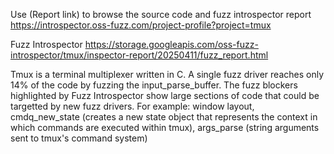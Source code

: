 Use (Report link) to browse the source code and fuzz introspector report https://introspector.oss-fuzz.com/project-profile?project=tmux

Fuzz Introspector
https://storage.googleapis.com/oss-fuzz-introspector/tmux/inspector-report/20250411/fuzz_report.html

Tmux is a terminal multiplexer written in C.  A single fuzz driver reaches only 14% of the code by fuzzing the input_parse_buffer.  The fuzz blockers highlighted by Fuzz Introspector show large sections of code that could be targetted by new fuzz drivers.  For example: window layout, cmdq_new_state (creates a new state object that represents the context in which commands are executed within tmux), args_parse (string arguments sent to tmux's command system)
